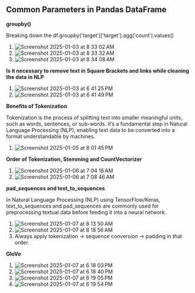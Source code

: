 ## Common Parameters in Pandas DataFrame
**groupby()**

Breaking down the df.groupby('target')['target'].agg('count').values()

1. ![Screenshot 2025-01-03 at 8 33 02 AM](https://github.com/user-attachments/assets/18bd3edf-c80f-4ce9-99ad-ab8700cdb169)
2. ![Screenshot 2025-01-03 at 8 33 32 AM](https://github.com/user-attachments/assets/632121da-b2fb-48b7-8baa-11d3a9ff292e)
3. ![Screenshot 2025-01-03 at 8 34 08 AM](https://github.com/user-attachments/assets/5b33e8de-6d71-4bba-93ad-5bc0554dfc91)

**Is it necessary to remove text in Square Brackets and links while cleaning the data in NLP**

1. ![Screenshot 2025-01-03 at 6 41 25 PM](https://github.com/user-attachments/assets/db269279-7644-4274-a2fb-797ced4dad57)
2. ![Screenshot 2025-01-03 at 6 41 49 PM](https://github.com/user-attachments/assets/352c2701-1612-47be-a77c-34c80087c70c)

**Benefits of Tokenization**

Tokenization is the process of splitting text into smaller meaningful units, such as words, sentences, or sub-words. It’s a fundamental step in Natural Language Processing (NLP), enabling text data to be converted into a format understandable by machines.

1. ![Screenshot 2025-01-05 at 8 01 45 PM](https://github.com/user-attachments/assets/6cfe6d3e-1cfe-4fe3-bcd1-6357cae623a5)

**Order of Tokenization, Stemming and CountVectorizer**
1. ![Screenshot 2025-01-06 at 7 04 16 AM](https://github.com/user-attachments/assets/3fc6c3db-1e83-4d0a-bc44-01796d9e95fc)
2. ![Screenshot 2025-01-06 at 7 08 46 AM](https://github.com/user-attachments/assets/1564a5e5-9bbc-4098-9df0-d469b2c72976)

**pad_sequences and text_to_sequences**

In Natural Language Processing (NLP) using TensorFlow/Keras, text_to_sequences and pad_sequences are commonly used for preprocessing textual data before feeding it into a neural network.

1. ![Screenshot 2025-01-07 at 8 13 50 AM](https://github.com/user-attachments/assets/9e91caf5-0c85-4be9-86bc-501cf74a6b87)
2. ![Screenshot 2025-01-07 at 8 18 56 AM](https://github.com/user-attachments/assets/d2c1c09f-5787-4c0b-a1a2-b4f120486999)
3. Always apply tokenization → sequence conversion → padding in that order.

**GloVe**
1. ![Screenshot 2025-01-07 at 6 18 03 PM](https://github.com/user-attachments/assets/9a903bb4-215d-43bb-bdea-d1e8b2eccd61)
2. ![Screenshot 2025-01-07 at 6 18 40 PM](https://github.com/user-attachments/assets/6a7b933f-f473-485b-bdbf-216a9dba0ff6)
3. ![Screenshot 2025-01-07 at 6 19 05 PM](https://github.com/user-attachments/assets/9278acaa-bf01-4f7d-b589-c60d1b29f736)
4. ![Screenshot 2025-01-07 at 6 19 54 PM](https://github.com/user-attachments/assets/0ba4fdaf-9e26-47ea-8a8f-515daa0b54cd)




